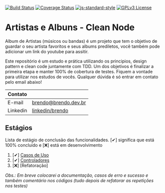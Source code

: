 [![Build Status](https://www.travis-ci.com/bvaledev/artist-album-node-api.svg?branch=main)](https://www.travis-ci.com/bvaledev/artist-album-node-api)
[![Coverage Status](https://coveralls.io/repos/github/bvaledev/artist-album-node-api/badge.svg?branch=main)](https://coveralls.io/github/bvaledev/artist-album-node-api?branch=main)
[![js-standard-style](https://img.shields.io/badge/code%20style-standard-brightgreen.svg)](http://standardjs.com)
[![GPLv3 License](https://img.shields.io/badge/License-GPL%20v3-yellow.svg)](https://opensource.org/licenses/)

# **Artistas e Albuns - Clean Node**

Album de Artistas (músicos ou bandas) é um projeto que tem o objetivo de guardar o seu artista favoritos e seus albums prediletos, você também pode adicionar um link do youtube para assitir.

Este repositório é um estudo e prática utilizando os principios, design pattern e clean code juntamente com TDD. Um dos objetivos é finalizar a primeira etapa e manter 100% de cobertura de testes. Fiquem a vontade para utilizar nos estudos de vocês. Qualquer dúvida é só entrar em contato pelo email abaixo!

| Contato |                      |
| ------- | -------------------- |
| E-mail  | brendo@brendo.dev.br |
| Linkedin  | [linkedin/brendo](https://www.linkedin.com/in/brendomkt/) |

## **Estágios**

Lista de estágio de conclusão das funcionalidades. [✔] significa que está 100% concluído e [❌] está em desenvolvimento

1. [✔] [Casos de Uso](./requirements/useCases.md)
2. [✔] [Controladores](./requirements/controllers.md)
3. [❌] [Refatoração]


*Obs.: Em breve colocarei a documentação, casos de erro e sucesso e também comentário nos códigos (tudo depois de refatorar as repetições nos testes)*
